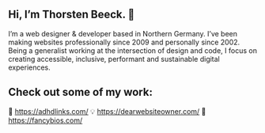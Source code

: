 ## Hi, I’m Thorsten Beeck. 👋

I’m a web designer & developer based in Northern Germany. I’ve been making websites professionally since 2009 and personally since 2002. Being a generalist working at the intersection of design and code, I focus on creating accessible, inclusive, performant and sustainable digital experiences.

## Check out some of my work:

🧠 https://adhdlinks.com/
💡 https://dearwebsiteowner.com/
👤 https://fancybios.com/
